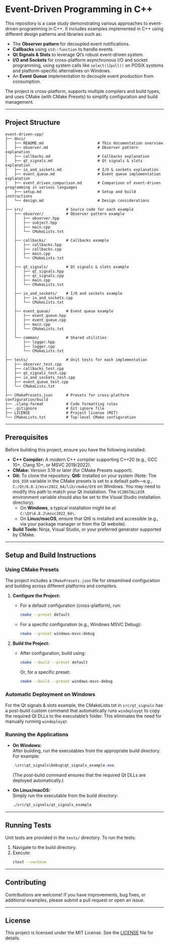 # Event-Driven Programming in C++

This repository is a case study demonstrating various approaches to event-driven programming in C++. It includes examples implemented in C++ using different design patterns and libraries such as:

- The **Observer pattern** for decoupled event notifications.
- **Callbacks** using `std::function` to handle events.
- **Qt Signals & Slots** to leverage Qt’s robust event-driven system.
- **I/O and Sockets** for cross-platform asynchronous I/O and socket programming, using system calls like `select()`/`poll()` on POSIX systems and platform-specific alternatives on Windows.
- An **Event Queue** implementation to decouple event production from consumption.

The project is cross-platform, supports multiple compilers and build types, and uses CMake (with CMake Presets) to simplify configuration and build management.

---

## Project Structure

```
event-driven-cpp/
├── docs/                  
│   ├── README.md                        # This documentation overview
│   ├── observer.md                      # Observer pattern explanation
│   ├── callbacks.md                     # Callbacks explanation
│   ├── qt_signals.md                    # Qt signals & slots explanation
│   ├── io_and_sockets.md                # I/O & sockets explanation
│   ├── event_queue.md                   # Event queue implementation explanation
│   ├── event_driven_comparison.md       # Comparison of event-driven programming in various languages
│   ├── setup.md                         # Setup and build instructions
│   └── design.md                        # Design considerations
│
├── src/                   # Source code for each example
│   ├── observer/          # Observer pattern example
│   │   ├── observer.hpp
│   │   ├── subject.hpp
│   │   ├── main.cpp
│   │   └── CMakeLists.txt
│   │
│   ├── callbacks/         # Callbacks example
│   │   ├── callbacks.hpp
│   │   ├── callbacks.cpp
│   │   ├── main.cpp
│   │   └── CMakeLists.txt
│   │
│   ├── qt_signals/        # Qt signals & slots example
│   │   ├── qt_signals.hpp
│   │   ├── qt_signals.cpp
│   │   ├── main.cpp
│   │   └── CMakeLists.txt
│   │
│   ├── io_and_sockets/    # I/O and sockets example
│   │   ├── io_and_sockets.cpp
│   │   └── CMakeLists.txt
│   │
│   ├── event_queue/       # Event queue example
│   │   ├── event_queue.hpp
│   │   ├── event_queue.cpp
│   │   ├── main.cpp
│   │   └── CMakeLists.txt
│   │
│   └── common/            # Shared utilities
│       ├── logger.hpp
│       ├── logger.cpp
│       └── CMakeLists.txt
│
├── tests/                 # Unit tests for each implementation
│   ├── observer_test.cpp
│   ├── callbacks_test.cpp
│   ├── qt_signals_test.cpp
│   ├── io_and_sockets_test.cpp
│   ├── event_queue_test.cpp
│   └── CMakeLists.txt
│
├── CMakePresets.json      # Presets for cross-platform configuration/build
├── .clang-format          # Code formatting rules
├── .gitignore             # Git ignore file
├── LICENSE                # Project license (MIT)
└── CMakeLists.txt         # Top-level CMake configuration
```

---

## Prerequisites

Before building this project, ensure you have the following installed:

- **C++ Compiler:** A modern C++ compiler supporting C++20 (e.g., GCC 10+, Clang 10+, or MSVC 2019/2022).
- **CMake:** Version 3.19 or later (for CMake Presets support).
- **Git:** To clone the repository.
**Qt6:** Installed on your system (Note: The `Qt6_DIR` variable in the CMake presets is set to a default path—e.g., `C:/Qt/6.8.2/msvc2022_64/lib/cmake/Qt6` on Windows. You may need to modify this path to match your Qt installation. The `VCINSTALLDIR` environment variable should also be set to the Visual Studio installation directory).
  - On **Windows**, a typical installation might be at `C:\Qt\6.8.2\msvc2022_64\`.
  - On **Linux/macOS**, ensure that Qt6 is installed and accessible (e.g., via your package manager or from the Qt website).
- **Build Tools:** Ninja, Visual Studio, or your preferred generator supported by CMake.

---

## Setup and Build Instructions

### Using CMake Presets

The project includes a `CMakePresets.json` file for streamlined configuration and building across different platforms and compilers.

1. **Configure the Project:**

   - For a default configuration (cross-platform), run:
     ```bash
     cmake --preset default
     ```
   - For a specific configuration (e.g., Windows MSVC Debug):
     ```bash
     cmake --preset windows-msvc-debug
     ```

2. **Build the Project:**

   - After configuration, build using:
     ```bash
     cmake --build --preset default
     ```
     Or, for a specific preset:
     ```bash
     cmake --build --preset windows-msvc-debug
     ```

### Automatic Deployment on Windows

For the Qt signals & slots example, the CMakeLists.txt in `src/qt_signals` has a post-build custom command that automatically runs `windeployqt` to copy the required Qt DLLs to the executable’s folder. This eliminates the need for manually running `windeployqt`.

### Running the Applications

- **On Windows:**  
  After building, run the executables from the appropriate build directory. For example:
  ```powershell
  .\src\qt_signals\Debug\qt_signals_example.exe
  ```
  (The post-build command ensures that the required Qt DLLs are deployed automatically.)

- **On Linux/macOS:**  
  Simply run the executable from the build directory:
  ```bash
  ./src/qt_signals/qt_signals_example
  ```

---

## Running Tests

Unit tests are provided in the `tests/` directory. To run the tests:

1. Navigate to the build directory.
2. Execute:
   ```bash
   ctest --verbose
   ```

---

## Contributing

Contributions are welcome! If you have improvements, bug fixes, or additional examples, please submit a pull request or open an issue.

---

## License

This project is licensed under the MIT License. See the [LICENSE](LICENSE) file for details.
